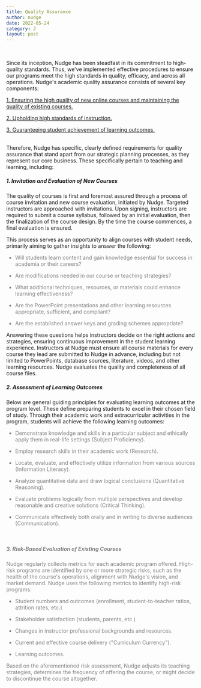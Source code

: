 ```yaml
---
title: Quality Assurance
author: nudge
date: 2022-05-24
category: J
layout: post
---
```


<br>

Since its inception, Nudge has been steadfast in its commitment to high-quality standards. Thus, we've implemented effective procedures to ensure our programs meet the high standards in quality, efficacy, and across all operations.
Nudge's academic quality assurance consists of several key components:

<u>1. Ensuring the high quality of new online courses and maintaining the quality of existing courses.</u>

<u>2. Upholding high standards of instruction.</u>

<u>3. Guaranteeing student achievement of learning outcomes.</u>

<br>
Therefore, Nudge has specific, clearly defined requirements for quality assurance that stand apart from our strategic planning processes, as they represent our core business. These specifically pertain to teaching and learning, including:
<br>

##### 1.	Invitation and Evaluation of New Courses
The quality of courses is first and foremost assured through a process of course invitation and new course evaluation, initiated by Nudge. Targeted instructors are approached with invitations. Upon signing, instructors are required to submit a course syllabus, followed by an initial evaluation, then the finalization of the course design. By the time the course commences, a final evaluation is ensured.

This process serves as an opportunity to align courses with student needs, primarily aiming to gather insights to answer the following:

<font color="grey">

- Will students learn content and gain knowledge essential for success in academia or their careers?<br>
  
- Are modifications needed in our course or teaching strategies?<br>

- What additional techniques, resources, or materials could enhance learning effectiveness?<br>
  
- Are the PowerPoint presentations and other learning resources appropriate, sufficient, and compliant?<br>
  
- Are the established answer keys and grading schemes appropriate?<br>

</font>

Answering these questions helps instructors decide on the right actions and strategies, ensuring continuous improvement in the student learning experience. Instructors at Nudge must ensure all course materials for every course they lead are submitted to Nudge in advance, including but not limited to PowerPoints, database sources, literature, videos, and other learning resources. Nudge evaluates the quality and completeness of all course files.
<br>

##### 2.	Assessment of Learning Outcomes
Below are general guiding principles for evaluating learning outcomes at the program level. These define preparing students to excel in their chosen field of study. Through their academic work and extracurricular activities in the program, students will achieve the following learning outcomes:

<font color="grey">
  
- Demonstrate knowledge and skills in a particular subject and ethically apply them in real-life settings (Subject Proficiency).<br>

- Employ research skills in their academic work (Research).<br>
  
- Locate, evaluate, and effectively utilize information from various sources (Information Literacy).<br>
  
- Analyze quantitative data and draw logical conclusions (Quantitative Reasoning).<br>
  
- Evaluate problems logically from multiple perspectives and develop reasonable and creative solutions (Critical Thinking).<br>

- Communicate effectively both orally and in writing to diverse audiences (Communication).<br>

<br>

##### 3.	Risk-Based Evaluation of Existing Courses
Nudge regularly collects metrics for each academic program offered. High-risk programs are identified by one or more strategic risks, such as the health of the course's operations, alignment with Nudge's vision, and market demand. Nudge uses the following metrics to identify high-risk programs:

<font color="grey">

- Student numbers and outcomes (enrollment, student-to-teacher ratios, attrition rates, etc.)<br>

- Stakeholder satisfaction (students, parents, etc.)<br>

- Changes in instructor professional backgrounds and resources.<br>

- Current and effective course delivery ("Curriculum Currency").<br>

- Learning outcomes.<br>

</font>


Based on the aforementioned risk assessment, Nudge adjusts its teaching strategies, determines the frequency of offering the course, or might decide to discontinue the course altogether.
 
<br>
<br>

